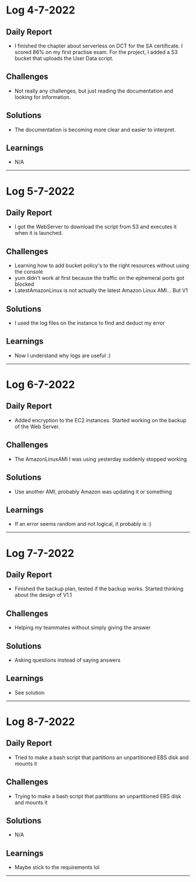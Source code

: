 # Log 4-7-2022
 
## Daily Report
- I finished the chapter about serverless on DCT for the SA certificate. I scored 86% on my first practise exam. For the project, I added a S3 bucket that uploads the User Data script.
## Challenges
- Not really any challenges, but just reading the documentation and looking for information.
## Solutions
- The documentation is becoming more clear and easier to interpret.
## Learnings
- N/A
---
# Log 5-7-2022
 
## Daily Report
- I got the WebServer to download the script from S3 and executes it when it is launched.
## Challenges
- Learning how to add bucket policy's to the right resources without using the console
- yum didn't work at first because the traffic on the ephemeral ports got blocked
- LatestAmazonLinux is not actually the latest Amazon Linux AMI... But V1
## Solutions
- I used the log files on the instance to find and deduct my error
## Learnings
- Now I understand why logs are useful :)
---
# Log 6-7-2022
 
## Daily Report
- Added encryption to the EC2 instances. Started working on the backup of the Web Server.
## Challenges
- The AmazonLinuxAMI I was using yesterday suddenly stopped working
## Solutions
- Use another AMI, probably Amazon was updating it or something
## Learnings
- If an error seems random and not logical, it probably is :)
---
# Log 7-7-2022
 
## Daily Report
- Finished the backup plan, tested if the backup works. Started thinking about the design of V1.1
## Challenges
- Helping my teammates without simply giving the answer
## Solutions
- Asking questions instead of saying answers
## Learnings
- See solution
---
# Log 8-7-2022
 
## Daily Report
- Tried to make a bash script that partitions an unpartitioned EBS disk and mounts it
## Challenges
- Trying to make a bash script that partitions an unpartitioned EBS disk and mounts it
## Solutions
- N/A
## Learnings
- Maybe stick to the requirements lol 
---